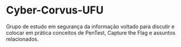 # Cyber-Corvus-UFU
Grupo de estudo em segurança da informação voltado para discutir e colocar em prática conceitos de PenTest, Capture the Flag e assuntos relacionados.
